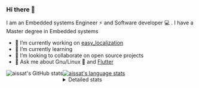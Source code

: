 ### Hi there 👋

I am an Embedded systems Engineer ⚡️ and Software developer 💻 . I have a Master degree in Embedded systems
- 🔭 I’m currently working on [easy_localization](https://pub.dev/packages/easy_localization)
- 🌱 I’m currently learning 
- 👯 I’m looking to collaborate on open source projects
- 💬 Ask me about  Gnu/Linux 🐧 and [Flutter](https://flutter.dev) 

<a href="https://profile-summary-for-github.com/user/aissat">
  <img align="left" height="170px" src="https://github-readme-stats.vercel.app/api?username=aissat&show_icons=true&line_height=27&count_private=true&include_all_commits=true" alt="aissat's GitHub stats"/>
  <img src="https://github-readme-stats.vercel.app/api/top-langs/?username=aissat&hide_langs_below=5&layout=compact" alt="aissat's language stats"/>
</a>

<details>
<summary>Detailed stats</summary>
 

### 🧐 Waka Stats

<!--START_SECTION:waka-->
![Code Time](http://img.shields.io/badge/Code%20Time-5%2C080%20hrs%2014%20mins-blue)

![Profile Views](http://img.shields.io/badge/Profile%20Views-11-blue)

![Lines of code](https://img.shields.io/badge/From%20Hello%20World%20I%27ve%20Written-2.0%20million%20lines%20of%20code-blue)

**🐱 My GitHub Data** 

> 📦 120.2 kB Used in GitHub's Storage 
 > 
> 🏆 13 Contributions in the Year 2023
 > 
> 💼 Opted to Hire
 > 
> 📜 163 Public Repositories 
 > 
> 🔑 24 Private Repositories 
 > 
**I'm a Night 🦉** 

```text
🌞 Morning                428 commits         ██░░░░░░░░░░░░░░░░░░░░░░░   07.81 % 
🌆 Daytime                827 commits         ████░░░░░░░░░░░░░░░░░░░░░   15.10 % 
🌃 Evening                2362 commits        ███████████░░░░░░░░░░░░░░   43.13 % 
🌙 Night                  1860 commits        ████████░░░░░░░░░░░░░░░░░   33.96 % 
```
📅 **I'm Most Productive on Thursday** 

```text
Monday                   500 commits         ██░░░░░░░░░░░░░░░░░░░░░░░   09.13 % 
Tuesday                  886 commits         ████░░░░░░░░░░░░░░░░░░░░░   16.18 % 
Wednesday                644 commits         ███░░░░░░░░░░░░░░░░░░░░░░   11.76 % 
Thursday                 1020 commits        █████░░░░░░░░░░░░░░░░░░░░   18.62 % 
Friday                   954 commits         ████░░░░░░░░░░░░░░░░░░░░░   17.42 % 
Saturday                 891 commits         ████░░░░░░░░░░░░░░░░░░░░░   16.27 % 
Sunday                   582 commits         ███░░░░░░░░░░░░░░░░░░░░░░   10.63 % 
```


📊 **This Week I Spent My Time On** 

```text
🕑︎ Time Zone: Africa/Algiers

💬 Programming Languages: 
YAML                     9 hrs 23 mins       ██████████████░░░░░░░░░░░   55.79 % 
Rust                     4 hrs 10 mins       ██████░░░░░░░░░░░░░░░░░░░   24.78 % 
Dart                     2 hrs 5 mins        ███░░░░░░░░░░░░░░░░░░░░░░   12.43 % 
Other                    1 hr 10 mins        ██░░░░░░░░░░░░░░░░░░░░░░░   07.00 % 

🔥 Editors: 
VS Code                  16 hrs 50 mins      █████████████████████████   100.00 % 

💻 Operating System: 
Linux                    16 hrs 50 mins      █████████████████████████   100.00 % 
```

**I Mostly Code in Dart** 

```text
TypeScript               10 repos            ███░░░░░░░░░░░░░░░░░░░░░░   11.11 % 
PHP                      7 repos             ██░░░░░░░░░░░░░░░░░░░░░░░   07.78 % 
C++                      7 repos             ██░░░░░░░░░░░░░░░░░░░░░░░   07.78 % 
CSS                      3 repos             █░░░░░░░░░░░░░░░░░░░░░░░░   03.33 % 
Dockerfile               3 repos             █░░░░░░░░░░░░░░░░░░░░░░░░   03.33 % 
```



**Timeline**

![Lines of Code chart](https://raw.githubusercontent.com/aissat/aissat/master/assets/bar_graph.png)


 Last Updated on 17/05/2023 01:05:27 UTC
<!--END_SECTION:waka-->

</details>
